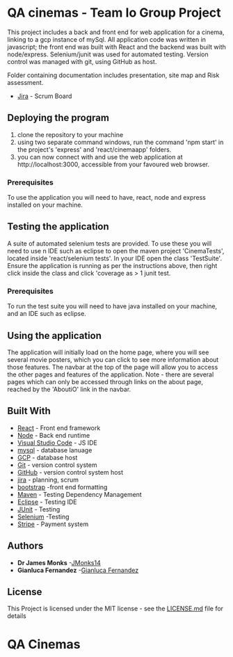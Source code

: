 # QA cinemas - Team Io Group Project

This project includes a back and front end for web application for a cinema, linking to a gcp instance of mySql.
All application code was written in javascript; the front end was built with React and the backend was built with node/express.
Selenium/junit was used for automated testing. Version control was managed with git, using GitHub as host.

Folder containing documentation includes presentation, site map and Risk assessment.
* [Jira](https://jmonks.atlassian.net/secure/RapidBoard.jspa?rapidView=7&projectKey=IQC&view=planning&issueLimit=100) - Scrum Board

## Deploying the program

1) clone the repository to your machine
2) using two separate command windows, run the command 'npm start' in the project's 'express' and 'react/cinemaapp' folders.
3) you can now connect with and use the web application at http://localhost:3000, accessible from your favoured web browser.

### Prerequisites

To use the application you will need to have, react, node and express installed on your machine.

## Testing the application

A suite of automated selenium tests are provided. To use these you will need to use n IDE such as eclipse to open the maven project 'CinemaTests',
located inside 'react/selenium tests'. In your IDE open the class 'TestSuite'. Ensure the application is running as per the instructions above, then right 
click inside the class and click 'coverage as > 1 junit test.

### Prerequisites

To run the test suite you will need to have java installed on your machine, and an IDE such as eclipse.

## Using the application

The application will initially load on the home page, where you will see several movie posters, which you can click to see more information about those features.
The navbar at the top of the page will allow you to access the other pages and features of the application. Note - there are several pages which can only be accessed through links
on the about page, reached by the 'AboutiO' link in the navbar.

## Built With

* [React](https://reactjs.org/) - Front end framework
* [Node](https://nodejs.org/en/) - Back end runtime
* [Visual Studio Code](https://code.visualstudio.com/) - JS IDE
* [mysql](https://www.mysql.com/) - database lanuage
* [GCP](https://cloud.google.com/) - database host
* [Git](https://git-scm.com/) - version control system
* [GitHub](https://github.com/) - version control system host
* [jira](https://www.atlassian.com/software/jira) - planning, scrum
* [bootstrap](https://getbootstrap.com/) -front end formatting
* [Maven](https://maven.apache.org/) - Testing Dependency Management
* [Eclipse](https://www.eclipse.org/downloads/) - Testing IDE
* [JUnit](https://junit.org/junit4/) - Testing
* [Selenium](https://www.selenium.dev/) -Testing
* [Stripe](https://stripe.com/gb) - Payment system

## Authors
* **Dr James Monks** -[JMonks14](https://github.com/JMonks14)
* **Gianluca Fernandez** -[Gianluca Fernandez](https://https://github.com/Gianluca-Fernandez-QA)

## License

This Project is licensed under the MIT license - see the [LICENSE.md](LICENSE.md) file for details

# QA Cinemas
